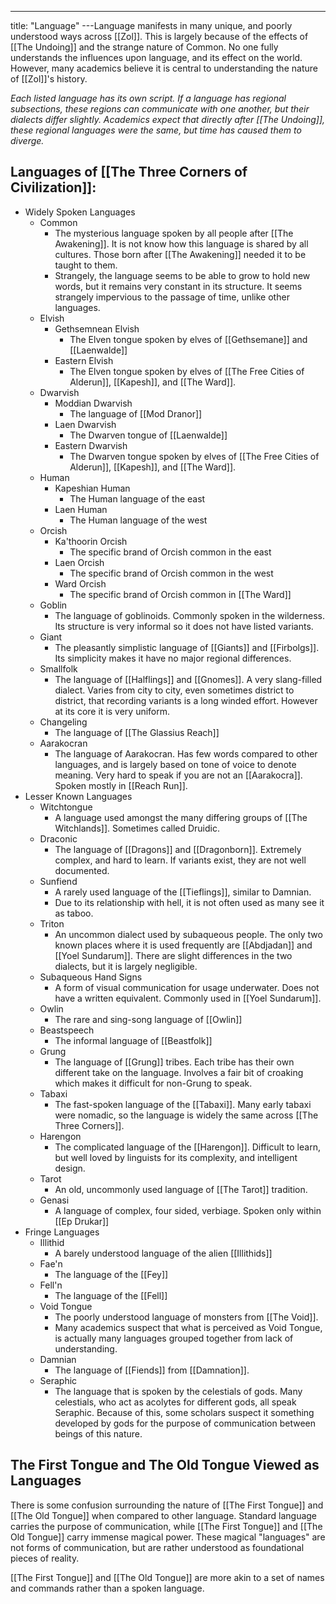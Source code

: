 ---
title: "Language"
---Language manifests in many unique, and poorly understood ways across [[Zol]]. This is largely because of the effects of [[The Undoing]] and the strange nature of Common. No one fully understands the influences upon language, and its effect on the world. However, many academics believe it is central to understanding the nature of [[Zol]]'s history.

*Each listed language has its own script. If a language has regional subsections, these regions can communicate with one another, but their dialects differ slightly. Academics expect that directly after [[The Undoing]], these regional languages were the same, but time has caused them to diverge.*

## Languages of [[The Three Corners of Civilization]]:
- Widely Spoken Languages
	- Common
		- The mysterious language spoken by all people after [[The Awakening]]. It is not know how this language is shared by all cultures. Those born after [[The Awakening]] needed it to be taught to them.
		- Strangely, the language seems to be able to grow to hold new words, but it remains very constant in its structure. It seems strangely impervious to the passage of time, unlike other languages. 
	- Elvish
		- Gethsemnean Elvish
			- The Elven tongue spoken by elves of [[Gethsemane]] and [[Laenwalde]] 
		- Eastern Elvish
			- The Elven tongue spoken by elves of [[The Free Cities of Alderun]], [[Kapesh]], and [[The Ward]].
	- Dwarvish
		- Moddian Dwarvish
			- The language of [[Mod Dranor]]
		- Laen Dwarvish
			- The Dwarven tongue of [[Laenwalde]]
		- Eastern Dwarvish
			- The Dwarven tongue spoken by elves of [[The Free Cities of Alderun]], [[Kapesh]], and [[The Ward]].
	- Human
		- Kapeshian Human
			- The Human language of the east
		- Laen Human
			- The Human language of the west
	- Orcish
		- Ka'thoorin Orcish
			- The specific brand of Orcish common in the east
		- Laen Orcish
			- The specific brand of Orcish common in the west
		- Ward Orcish
			- The specific brand of Orcish common in [[The Ward]]
	- Goblin
		- The language of goblinoids. Commonly spoken in the wilderness. Its structure is very informal so it does not have listed variants.
	- Giant
		- The pleasantly simplistic language of [[Giants]] and [[Firbolgs]]. Its simplicity makes it have no major regional differences.
	- Smallfolk
		- The language of [[Halflings]] and [[Gnomes]]. A very slang-filled dialect. Varies from city to city, even sometimes district to district, that recording variants is a long winded effort. However at its core it is very uniform.
	- Changeling
		- The language of [[The Glassius Reach]]
	- Aarakocran
		- The language of Aarakocran. Has few words compared to other languages, and is largely based on tone of voice to denote meaning. Very hard to speak if you are not an [[Aarakocra]]. Spoken mostly in [[Reach Run]].
- Lesser Known Languages
	- Witchtongue
		- A language used amongst the many differing groups of [[The Witchlands]]. Sometimes called Druidic.
	- Draconic
		- The language of [[Dragons]] and [[Dragonborn]]. Extremely complex, and hard to learn. If variants exist, they are not well documented.
	- Sunfiend
		- A rarely used language of the [[Tieflings]], similar to Damnian.
		- Due to its relationship with hell, it is not often used as many see it as taboo.
	- Triton
		- An uncommon dialect used by subaqueous people. The only two known places where it is used frequently are [[Abdjadan]] and [[Yoel Sundarum]]. There are slight differences in the two dialects, but it is largely negligible.
	- Subaqueous Hand Signs
		- A form of visual communication for usage underwater. Does not have a written equivalent. Commonly used in [[Yoel Sundarum]].
	- Owlin
		- The rare and sing-song language of [[Owlin]]
	- Beastspeech
		- The informal language of [[Beastfolk]]
	- Grung
		- The language of [[Grung]] tribes. Each tribe has their own different take on the language. Involves a fair bit of croaking which makes it difficult for non-Grung to speak.
	- Tabaxi
		- The fast-spoken language of the [[Tabaxi]]. Many early tabaxi were nomadic, so the language is widely the same across [[The Three Corners]].
	- Harengon
		- The complicated language of the [[Harengon]]. Difficult to learn, but well loved by linguists for its complexity, and intelligent design.
	- Tarot
		- An old, uncommonly used language of [[The Tarot]] tradition.
	- Genasi
		- A language of complex, four sided, verbiage. Spoken only within [[Ep Drukar]]
- Fringe Languages
	- Illithid
		- A barely understood language of the alien [[Illithids]]
	- Fae'n
		- The language of the [[Fey]]
	- Fell'n
		- The language of the [[Fell]]
	- Void Tongue
		- The poorly understood language of monsters from [[The Void]].
		- Many academics suspect that what is perceived as Void Tongue, is actually many languages grouped together from lack of understanding.
	- Damnian
		- The language of [[Fiends]] from [[Damnation]].
	- Seraphic
		- The language that is spoken by the celestials of gods. Many celestials, who act as acolytes for different gods, all speak Seraphic. Because of this, some scholars suspect it something developed by gods for the purpose of communication between beings of this nature.

## The First Tongue and The Old Tongue Viewed as Languages
There is some confusion surrounding the nature of [[The First Tongue]] and [[The Old Tongue]] when compared to other language. Standard language carries the purpose of communication, while [[The First Tongue]] and [[The Old Tongue]] carry immense magical power. These magical "languages" are not forms of communication, but are rather understood as foundational pieces of reality.

[[The First Tongue]] and [[The Old Tongue]] are more akin to a set of names and commands rather than a spoken language.
